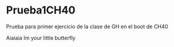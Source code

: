 # Prueba1CH40
Prueba para primer ejercicio de la clase de GH en el boot de CH40

Aiaiaia Im your little butterfly
